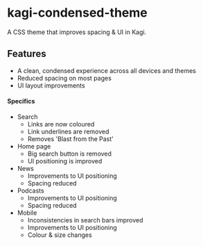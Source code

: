 # kagi-condensed-theme
A CSS theme that improves spacing &amp; UI in Kagi.

## Features
- A clean, condensed experience across all devices and themes
- Reduced spacing on most pages
- UI layout improvements

#### Specifics
- Search
    - Links are now coloured
    - Link underlines are removed
    - Removes 'Blast from the Past'
- Home page
    - Big search button is removed
    - UI positioning is improved
- News
    - Improvements to UI positioning
    - Spacing reduced
- Podcasts
    - Improvements to UI positioning
    - Spacing reduced
- Mobile
    - Inconsistencies in search bars improved
    - Improvements to UI positioning
    - Colour & size changes
